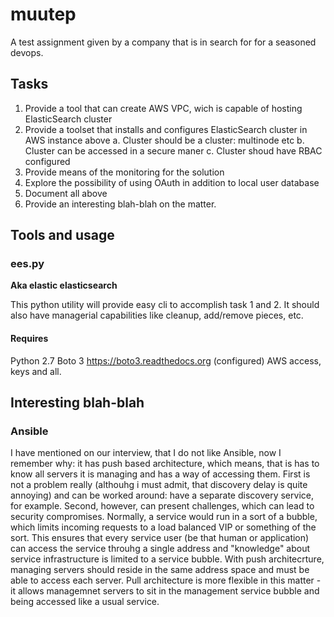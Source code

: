 # muutep

A test assignment given by a company that is in search for for a seasoned devops.

## Tasks

1. Provide a tool that can create AWS VPC, wich is capable of hosting ElasticSearch cluster
2. Provide a toolset that installs and configures ElasticSearch cluster in AWS instance above
  a. Cluster should be a cluster: multinode etc
  b. Cluster can be accessed in a secure maner
  c. Cluster shoud have RBAC configured
3. Provide means of the monitoring for the solution
4. Explore the possibility of using OAuth in addition to local user database
5. Document all above
6. Provide an interesting blah-blah on the matter.

## Tools and usage

### ees.py

**Aka elastic elasticsearch**

This python utility will provide easy cli to accomplish task 1 and 2. It should also have managerial capabilities like cleanup, add/remove pieces, etc.

#### Requires

Python 2.7
Boto 3 https://boto3.readthedocs.org (configured)
AWS access, keys and all.



## Interesting blah-blah

### Ansible

I have mentioned on our interview, that I do not like Ansible, now I remember why: it has push based architecture, which means, that is has to know all servers it is managing and has a way of accessing them. First is not a problem really (althouhg i must admit, that discovery delay is quite annoying) and can be worked around: have a separate discovery service, for example. Second, however, can present challenges, which can lead to security compromises. Normally, a service would run in a sort of a bubble, which limits incoming requests to a load balanced VIP or something of the sort. This ensures that every service user (be that human or application) can access the service throuhg a single address and "knowledge" about service infrastructure is limited to a service bubble. With push architecrture, managing servers should reside in the same address space and must be able to access each server. Pull architecture is more flexible in this matter - it allows managemnet servers to sit in the management service bubble and being accessed like a usual service.   
